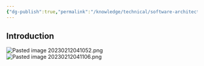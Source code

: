 ```yaml
---
{"dg-publish":true,"permalink":"/knowledge/technical/software-architecture/c4-model/","noteIcon":""}
---
```


## Introduction
![Pasted image 20230212041052.png](/img/user/Attachments/Pasted%20image%2020230212041052.png)
![Pasted image 20230212041106.png](/img/user/Attachments/Pasted%20image%2020230212041106.png)
